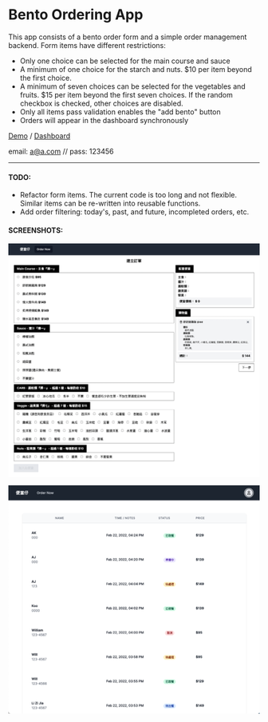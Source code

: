 # Bento Ordering App

This app consists of a bento order form and a simple order management backend.
Form items have different restrictions:

- Only one choice can be selected for the main course and sauce
- A minimum of one choice for the starch and nuts. $10 per item beyond the first choice.
- A minimum of seven choices can be selected for the vegetables and fruits. $15 per item beyond the first seven choices. If the random checkbox is checked, other choices are disabled.
- Only all items pass validation enables the "add bento" button
- Orders will appear in the dashboard synchronously

[Demo](https://bento-ordering-app.vercel.app) / [Dashboard](https://bento-ordering-app.vercel.app/login)

email: a@a.com // pass: 123456

---

#### TODO:

- Refactor form items. The current code is too long and not flexible. Similar items can be re-written into reusable functions.
- Add order filtering: today's, past, and future, incompleted orders, etc.

#### SCREENSHOTS:

![](https://raw.githubusercontent.com/williamafil/bento-ordering-app/main/public/screenshot-1.png)

![](https://raw.githubusercontent.com/williamafil/bento-ordering-app/main/public/screenshot-2.png)
